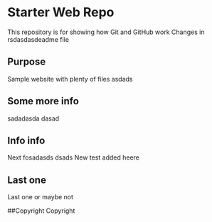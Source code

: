 # Starter Web Repo

This repository is for showing how Git and GitHub work
Changes in rsdasdasdeadme file 

## Purpose
Sample website with plenty of files
asdads

## Some more info
sadadasda
dasad

## Info info
Next fosadasds
dsads New test added heere

## Last one 
Last one or maybe not

##Copyright
Copyright